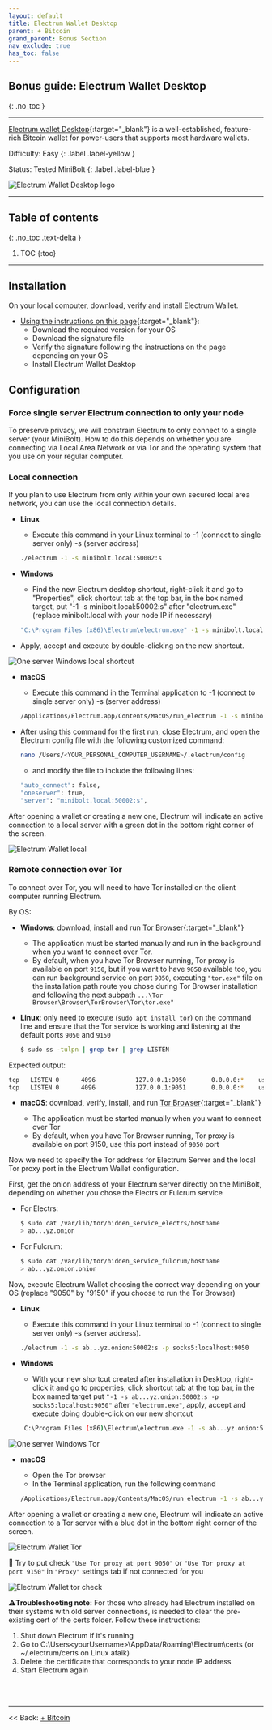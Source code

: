```yaml
---
layout: default
title: Electrum Wallet Desktop
parent: + Bitcoin
grand_parent: Bonus Section
nav_exclude: true
has_toc: false
---
```

<!-- markdownlint-disable MD014 MD022 MD025 MD033 MD040 -->

## Bonus guide: Electrum Wallet Desktop

{: .no_toc }

---

[Electrum wallet Desktop](https://electrum.org){:target="_blank"} is a well-established, feature-rich Bitcoin wallet for power-users that supports most hardware wallets.

Difficulty: Easy
{: .label .label-yellow }

Status: Tested MiniBolt
{: .label .label-blue }

![Electrum Wallet Desktop logo](../../../images/electrum_wallet_logo.png)

---

## Table of contents
{: .no_toc .text-delta }

1. TOC
{:toc}

---

## Installation

On your local computer, download, verify and install Electrum Wallet.

* [Using the instructions on this page](https://electrum.org/#download){:target="_blank"}:
  * Download the required version for your OS
  * Download the signature file
  * Verify the signature following the instructions on the page depending on your OS
  * Install Electrum Wallet Desktop

## Configuration

### Force single server Electrum connection to only your node

To preserve privacy, we will constrain Electrum to only connect to a single server (your MiniBolt). How to do this depends on whether you are connecting via Local Area Network or via Tor and the operating system that you use on your regular computer.

### Local connection

If you plan to use Electrum from only within your own secured local area network, you can use the local connection details.

* **Linux**

  * Execute this command in your Linux terminal to -1 (connect to single server only) -s (server address)

  ```sh
  ./electrum -1 -s minibolt.local:50002:s
  ```

* **Windows**

  * Find the new Electrum desktop shortcut, right-click it and go to "Properties", click shortcut tab at the top bar, in the box named target, put "-1 -s minibolt.local:50002:s" after "electrum.exe" (replace minibolt.local with your node IP if necessary)

  ```sh
  "C:\Program Files (x86)\Electrum\electrum.exe" -1 -s minibolt.local:50002:s
  ```

* Apply, accept and execute by double-clicking on the new shortcut.

![One server Windows local shortcut](../../../images/electrum-win-shortcut-local.PNG)

* **macOS**

  * Execute this command in the Terminal application to -1 (connect to single server only) -s (server address)

  ```sh
  /Applications/Electrum.app/Contents/MacOS/run_electrum -1 -s minibolt.local:50002:s
  ```

* After using this command for the first run, close Electrum, and open the Electrum config file with the following customized command:

  ```sh
  nano /Users/<YOUR_PERSONAL_COMPUTER_USERNAME>/.electrum/config
  ```

  * and modify the file to include the following lines:

  ```sh
  "auto_connect": false,
  "oneserver": true,
  "server": "minibolt.local:50002:s",
  ```

After opening a wallet or creating a new one, Electrum will indicate an active connection to a local server with a green dot in the bottom right corner of the screen.

![Electrum Wallet local](../../../images/electrum-wallet-local.PNG)

### Remote connection over Tor

To connect over Tor, you will need to have Tor installed on the client computer running Electrum.

By OS:

* **Windows**: download, install and run [Tor Browser](https://www.torproject.org){:target="_blank"}
  * The application must be started manually and run in the background when you want to connect over Tor.
  * By default, when you have Tor Browser running, Tor proxy is available on port `9150`, but if you want to have `9050` available too, you can run background service on port `9050`, executing `"tor.exe"` file on the installation path route you chose during Tor Browser installation and following the next subpath `...\Tor Browser\Browser\TorBrowser\Tor\tor.exe"`

* **Linux**: only need to execute (`sudo apt install tor`) on the command line and ensure that the Tor service is working and listening at the default ports `9050` and `9150`

  ```sh
  $ sudo ss -tulpn | grep tor | grep LISTEN
  ```

Expected output:

  ```sh
  tcp   LISTEN 0      4096           127.0.0.1:9050       0.0.0.0:*    users:(("tor",pid=1847,fd=6))
  tcp   LISTEN 0      4096           127.0.0.1:9051       0.0.0.0:*    users:(("tor",pid=1847,fd=7))
  ```

* **macOS**: download, verify, install, and run [Tor Browser](https://www.torproject.org/){:target="_blank"}

  * The application must be started manually when you want to connect over Tor
  * By default, when you have Tor Browser running, Tor proxy is available on port 9150, use this port instead of `9050` port

Now we need to specify the Tor address for Electrum Server and the local Tor proxy port in the Electrum Wallet configuration.

First, get the onion address of your Electrum server directly on the MiniBolt, depending on whether you chose the Electrs or Fulcrum service

* For Electrs:

  ```sh
  $ sudo cat /var/lib/tor/hidden_service_electrs/hostname
  > ab...yz.onion
  ```

* For Fulcrum:

  ```sh
  $ sudo cat /var/lib/tor/hidden_service_fulcrum/hostname
  > ab...yz.onion.onion
  ```

Now, execute Electrum Wallet choosing the correct way depending on your OS (replace "9050" by "9150" if you choose to run the Tor Browser)

* **Linux**

  * Execute this command in your Linux terminal to -1 (connect to single server only) -s (server address).

  ```sh
  ./electrum -1 -s ab...yz.onion:50002:s -p socks5:localhost:9050
  ```

* **Windows**

  * With your new shortcut created after installation in Desktop, right-click it and go to properties, click shortcut tab at the top bar, in the box named target put `"-1 -s ab...yz.onion:50002:s -p socks5:localhost:9050"` after `"electrum.exe"`, apply, accept and execute doing double-click on our new shortcut

  ```sh
   C:\Program Files (x86)\Electrum\electrum.exe -1 -s ab...yz.onion:50002:s -p socks5:localhost:9050
  ```

![One server Windows Tor](../../../images/electrum-win-shortcut-tor.PNG)

* **macOS**

  * Open the Tor browser
  * In the Terminal application, run the following command

  ```sh
  /Applications/Electrum.app/Contents/MacOS/run_electrum -1 -s ab...yz.onion:50002:s -p socks5:localhost:9050
  ```

After opening a wallet or creating a new one, Electrum will indicate an active connection to a Tor server with a blue dot in the bottom right corner of the screen.

![Electrum Wallet Tor](../../../images/electrum-wallet-tor.png)

🚨 Try to put check `"Use Tor proxy at port 9050"` or `"Use Tor proxy at port 9150"` in `"Proxy"` settings tab if not connected for you

![Electrum Wallet tor check](../../../images/electrum-wallet-tor-check.PNG)

⚠️**Troubleshooting note:** For those who already had Electrum installed on their systems with old server connections, is needed to clear the pre-existing cert of the certs folder. Follow these instructions:

1. Shut down Electrum if it's running
2. Go to C:\Users\<yourUsername>\AppData/Roaming\Electrum\certs (or ~/.electrum/certs on Linux afaik)
3. Delete the certificate that corresponds to your node IP address
4. Start Electrum again

<br /><br />

---

<< Back: [+ Bitcoin](index.md)
